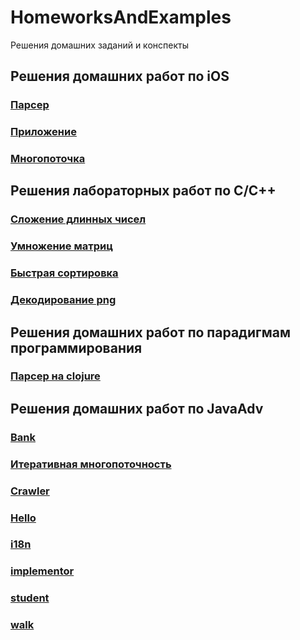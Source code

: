 # HomeworksAndExamples
Решения домашних заданий и конспекты
## Решения домашних работ по iOS
### [Парсер](https://github.com/timartim/HomeworksAndExamples/tree/main/iOS/parser/HW1Ios.playground)
### [Приложение](https://github.com/timartim/HomeworksAndExamples/tree/main/iOS/app)
### [Многопоточка](https://github.com/timartim/HomeworksAndExamples/tree/main/iOS/multithread)
## Решения лабораторных работ по C/C++
### [Сложение длинных чисел](https://github.com/timartim/HomeworksAndExamples/tree/main/C%20and%20C%2B%2B/SumOfLongNumbers)
### [Умножение матриц](https://github.com/timartim/HomeworksAndExamples/tree/main/C%20and%20C%2B%2B/matrixMultiplication)
### [Быстрая сортировка](https://github.com/timartim/HomeworksAndExamples/tree/main/C%20and%20C%2B%2B/quickSort)
### [Декодирование png](https://github.com/timartim/HomeworksAndExamples/tree/main/C%20and%20C%2B%2B/decodingPng)
## Решения домашних работ по парадигмам программирования
### [Парсер на clojure](https://github.com/timartim/HomeworksAndExamples/blob/main/paradigms/expression.clj)
## Решения домашних работ по JavaAdv
### [Bank](https://github.com/timartim/HomeworksAndExamples/tree/main/JavaAdv/java-solutions/info/kgeorgiy/ja/kornilev/bank)
### [Итеративная многопоточность](https://github.com/timartim/HomeworksAndExamples/tree/main/JavaAdv/java-solutions/info/kgeorgiy/ja/kornilev/concurrent)
### [Crawler](https://github.com/timartim/HomeworksAndExamples/tree/main/JavaAdv/java-solutions/info/kgeorgiy/ja/kornilev/crawler)
### [Hello](https://github.com/timartim/HomeworksAndExamples/tree/main/JavaAdv/java-solutions/info/kgeorgiy/ja/kornilev/hello)
### [i18n](https://github.com/timartim/HomeworksAndExamples/tree/main/JavaAdv/java-solutions/info/kgeorgiy/ja/kornilev/i18n)
### [implementor](https://github.com/timartim/HomeworksAndExamples/tree/main/JavaAdv/java-solutions/info/kgeorgiy/ja/kornilev/implementor)
### [student](https://github.com/timartim/HomeworksAndExamples/tree/main/JavaAdv/java-solutions/info/kgeorgiy/ja/kornilev/student)
### [walk](https://github.com/timartim/HomeworksAndExamples/tree/main/JavaAdv/java-solutions/info/kgeorgiy/ja/kornilev/walk)















